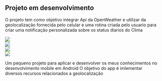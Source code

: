 ## Projeto em desenvolvimento <br>

O projeto tem como objetivo integrar Api da OpenWeather e utilizar da geolocalização fornecida pelo celular
e uma rotina criada pelo usuario para criar uma notificação personalizada sobre os status diarios do Clima
<div>
   <a href="https://openweathermap.org/api/" target="_blank"><img src="https://badgen.net/badge/OpenWeather/api/?color=cyan" target="_blank"></a>
 <br>
   <a href="https://square.github.io/retrofit/"><img src="https://badgen.net/badge/Retrofit/api/?color=cyan" target="_blank"></a>
  <br>
    <a href="https://developer.android.com/compose"><img src="https://badgen.net/badge/Jetpack_Compose/api/?color=cyan" target="_blank"></a>
   <br>
   <a href="https://developer.android.com/about/versions/14?hl=pt-br"><img src="https://badgen.net/static/Android/14/orange" target="_blank"></a>
</div>
























































































































































































Um pequeno projeto para aplicar e desenvolver os meus conhecimentos no desenvolvimento mobile em Android
O objetivo do app é imlementar diversos recursos relacionados a geolocalização
 
